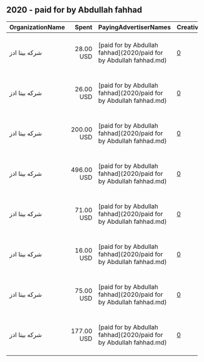 ## 2020 - paid for by Abdullah fahhad 
|OrganizationName|Spent|PayingAdvertiserNames|CreativeUrls|Impressions|Genders|AgeBrackets|CountryCodes|BillingAddresses|CandidateBallotInformation|
|:---|---:|:---|:---|---:|:---|:---|:---|:---|:---|
|شركه بيتا ادز|28.00 USD|[paid for by Abdullah fahhad](2020/paid for by Abdullah fahhad.md)|[0](https://www.snap.com/political-ads/asset/5dfbebbd290f3b52b9fbb417c14b5362fd0f9d63fc2022505f729d886e9fb23f?mediaType=mp4)|7,278||21+|kuwait|"7 Khalid Ibn Al Waleed St , Kuwait City - Sawaber Tower 6 , Floor 6, Office No.13,Sharq,15300,KW"|paid for by Abdullah Fahhad|
|شركه بيتا ادز|26.00 USD|[paid for by Abdullah fahhad](2020/paid for by Abdullah fahhad.md)|[0](https://www.snap.com/political-ads/asset/4192c678d1a8a5ec24514e8650335ec01d84c77d0cb3dcc6b235efb16e29d60c?mediaType=mp4)|6,635||21+|kuwait|"7 Khalid Ibn Al Waleed St , Kuwait City - Sawaber Tower 6 , Floor 6, Office No.13,Sharq,15300,KW"|paid for by Abdullah Fahhad|
|شركه بيتا ادز|200.00 USD|[paid for by Abdullah fahhad](2020/paid for by Abdullah fahhad.md)|[0](https://www.snap.com/political-ads/asset/1851af8b57b0ffdba30d932748c7f0eac9c8f9ded6caeb4b57b17fef54aae79e?mediaType=mp4)|74,069||21+|kuwait|"7 Khalid Ibn Al Waleed St , Kuwait City - Sawaber Tower 6 , Floor 6, Office No.13,Sharq,15300,KW"|paid for by Abdullah Fahhad|
|شركه بيتا ادز|496.00 USD|[paid for by Abdullah fahhad](2020/paid for by Abdullah fahhad.md)|[0](https://www.snap.com/political-ads/asset/b8a32783a43c3d2fbed7852fc1c9f4f300107d2e40e732d2e7c81c8394f4085a?mediaType=mp4)|172,222||21+|kuwait|"7 Khalid Ibn Al Waleed St , Kuwait City - Sawaber Tower 6 , Floor 6, Office No.13,Sharq,15300,KW"|paid for by Abdullah Fahhad|
|شركه بيتا ادز|71.00 USD|[paid for by Abdullah fahhad](2020/paid for by Abdullah fahhad.md)|[0](https://www.snap.com/political-ads/asset/22574f003eb1dbbec07405642b99c38d8fd5d5881055f151aaef87ff6aad1e66?mediaType=mp4)|22,686||21+|kuwait|"7 Khalid Ibn Al Waleed St , Kuwait City - Sawaber Tower 6 , Floor 6, Office No.13,Sharq,15300,KW"|paid for by Abdullah Fahhad|
|شركه بيتا ادز|16.00 USD|[paid for by Abdullah fahhad](2020/paid for by Abdullah fahhad.md)|[0](https://www.snap.com/political-ads/asset/b0066c71d7e853bbf1b53aebff52f495a6eb63c9d084f71d463b70c886ae7204?mediaType=mp4)|3,664||21+|kuwait|"7 Khalid Ibn Al Waleed St , Kuwait City - Sawaber Tower 6 , Floor 6, Office No.13,Sharq,15300,KW"|paid for by Abdullah Fahhad|
|شركه بيتا ادز|75.00 USD|[paid for by Abdullah fahhad](2020/paid for by Abdullah fahhad.md)|[0](https://www.snap.com/political-ads/asset/c8a8f960864c487edfb4b0bb71ad06f93bee549917844b50e0dad99108de1938?mediaType=mp4)|18,363||21+|kuwait|"7 Khalid Ibn Al Waleed St , Kuwait City - Sawaber Tower 6 , Floor 6, Office No.13,Sharq,15300,KW"|paid for by Abdullah Fahhad|
|شركه بيتا ادز|177.00 USD|[paid for by Abdullah fahhad](2020/paid for by Abdullah fahhad.md)|[0](https://www.snap.com/political-ads/asset/18553dfbe1734c91e68b1e00bc3cef6c5cf6e61ee0b865f01aafbf32b76d4407?mediaType=mp4)|50,962||21+|kuwait|"7 Khalid Ibn Al Waleed St , Kuwait City - Sawaber Tower 6 , Floor 6, Office No.13,Sharq,15300,KW"|paid for by Abdullah Fahhad|
